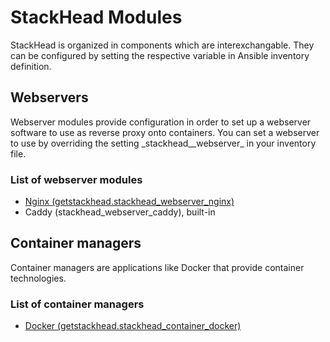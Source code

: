 # StackHead Modules

StackHead is organized in components which are interexchangable. They can be configured by setting the respective variable in Ansible inventory definition.

## Webservers

Webserver modules provide configuration in order to set up a webserver software to use as reverse proxy onto containers. You can set a webserver to use by overriding the setting _stackhead\_\_webserver\_ in your inventory file.

### List of webserver modules

* [Nginx \(getstackhead.stackhead\_webserver\_nginx\)](https://github.com/getstackhead/module-webserver-nginx)
* Caddy \(stackhead\_webserver\_caddy\), built-in

## Container managers

Container managers are applications like Docker that provide container technologies.

### List of container managers

* [Docker \(getstackhead.stackhead\_container\_docker\)](https://github.com/getstackhead/module-container-docker)

